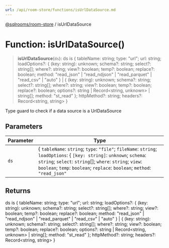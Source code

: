 ```yaml
---
url: /api/room-store/functions/isUrlDataSource.md
---
```

[@sqlrooms/room-store](../index.md) / isUrlDataSource

# Function: isUrlDataSource()

> **isUrlDataSource**(`ds`): ds is { tableName: string; type: "url"; url: string; loadOptions?: { (key: string): unknown; schema?: string; select?: string\[]; where?: string; view?: boolean; temp?: boolean; replace?: boolean; method: "read\_json" | "read\_ndjson" | "read\_parquet" | "read\_csv" | "auto" } | { (key: string): unknown; schema?: string; select?: string\[]; where?: string; view?: boolean; temp?: boolean; replace?: boolean; options?: string | Record\<string, unknown> | string\[]; method: "st\_read" }; httpMethod?: string; headers?: Record\<string, string> }

Type guard to check if a data source is a UrlDataSource

## Parameters

| Parameter | Type |
| ------ | ------ |
| `ds` | { `tableName`: `string`; `type`: `"file"`; `fileName`: `string`; `loadOptions`: { `[key: string]`: `unknown`; `schema`: `string`; `select`: `string`\[]; `where`: `string`; `view`: `boolean`; `temp`: `boolean`; `replace`: `boolean`; `method`: `"read_json"` | `"read_ndjson"` | `"read_parquet"` | `"read_csv"` | `"auto"`; } | { `[key: string]`: `unknown`; `schema`: `string`; `select`: `string`\[]; `where`: `string`; `view`: `boolean`; `temp`: `boolean`; `replace`: `boolean`; `options`: `string` | `Record`<`string`, `unknown`> | `string`\[]; `method`: `"st_read"`; }; } | { `tableName`: `string`; `type`: `"url"`; `url`: `string`; `loadOptions`: { `[key: string]`: `unknown`; `schema`: `string`; `select`: `string`\[]; `where`: `string`; `view`: `boolean`; `temp`: `boolean`; `replace`: `boolean`; `method`: `"read_json"` | `"read_ndjson"` | `"read_parquet"` | `"read_csv"` | `"auto"`; } | { `[key: string]`: `unknown`; `schema`: `string`; `select`: `string`\[]; `where`: `string`; `view`: `boolean`; `temp`: `boolean`; `replace`: `boolean`; `options`: `string` | `Record`<`string`, `unknown`> | `string`\[]; `method`: `"st_read"`; }; `httpMethod`: `string`; `headers`: `Record`<`string`, `string`>; } | { `tableName`: `string`; `type`: `"sql"`; `sqlQuery`: `string`; } |

## Returns

ds is { tableName: string; type: "url"; url: string; loadOptions?: { (key: string): unknown; schema?: string; select?: string\[]; where?: string; view?: boolean; temp?: boolean; replace?: boolean; method: "read\_json" | "read\_ndjson" | "read\_parquet" | "read\_csv" | "auto" } | { (key: string): unknown; schema?: string; select?: string\[]; where?: string; view?: boolean; temp?: boolean; replace?: boolean; options?: string | Record\<string, unknown> | string\[]; method: "st\_read" }; httpMethod?: string; headers?: Record\<string, string> }
